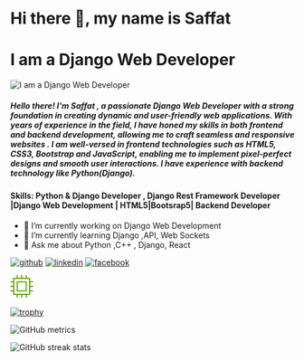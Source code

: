 # Hi there 👋, my name is Saffat
# I am a Django Web Developer
![I am a Django Web Developer](https://avatars.githubusercontent.com/u/167792330?v=4)

##### Hello there! I'm Saffat , a passionate Django Web Developer with a strong foundation in creating dynamic and user-friendly web applications. With years of experience in the field, I have honed my skills in both frontend and backend development, allowing me to craft seamless and responsive websites . I am well-versed in frontend technologies such as HTML5, CSS3, Bootstrap and JavaScript, enabling me to implement pixel-perfect designs and smooth user interactions. I have experience with backend technology like Python(Django).

#### Skills: Python & Django Developer , Django Rest Framework Developer |Django Web Development | HTML5|Bootsrap5| Backend Developer

- 🔭 I’m currently working on Django Web Development 
- 🌱 I’m currently learning Django ,API, Web Sockets 
- 💬 Ask me about Python ,C++ , Django, React  


[<img src='https://cdn.jsdelivr.net/npm/simple-icons@3.0.1/icons/github.svg' alt='github' height='40'>](https://github.com/Saffatdh)  [<img src='https://cdn.jsdelivr.net/npm/simple-icons@3.0.1/icons/linkedin.svg' alt='linkedin' height='40'>](https://www.linkedin.com/in/https://www.linkedin.com/in/saf-fat-29b690267//)  [<img src='https://cdn.jsdelivr.net/npm/simple-icons@3.0.1/icons/facebook.svg' alt='facebook' height='40'>](https://www.facebook.com/profile.php?id=100092888043251)  

<a href='https://docs.github.com/en/developers'><img src='https://raw.githubusercontent.com/acervenky/animated-github-badges/master/assets/devbadge.gif' width='40' height='40'></a> 

[![trophy](https://github-profile-trophy.vercel.app/?username=Saffatdh)](https://github.com/ryo-ma/github-profile-trophy)

![GitHub metrics](https://metrics.lecoq.io/Saffatdh)  

![GitHub streak stats](https://streak-stats.demolab.com/?user=Saffatdh)  

